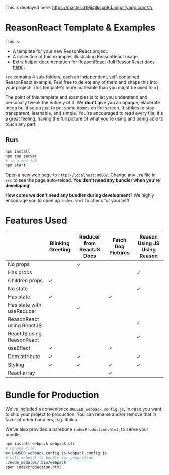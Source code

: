 This is deployed here: https://master.d19jj4jlkcxp8d.amplifyapp.com/#/



# ReasonReact Template & Examples

This is:
- A template for your new ReasonReact project.
- A collection of thin examples illustrating ReasonReact usage.
- Extra helper documentation for ReasonReact (full ReasonReact docs [here](https://reasonml.github.io/reason-react/)).

`src` contains 4 sub-folders, each an independent, self-contained ReasonReact example. Feel free to delete any of them and shape this into your project! This template's more malleable than you might be used to =).

The point of this template and examples is to let you understand and personally tweak the entirely of it. We **don't** give you an opaque, elaborate mega build setup just to put some boxes on the screen. It strikes to stay transparent, learnable, and simple. You're encouraged to read every file; it's a great feeling, having the full picture of what you're using and being able to touch any part.

## Run

```sh
npm install
npm run server
# in a new tab
npm start
```

Open a new web page to `http://localhost:8000/`. Change any `.re` file in `src` to see the page auto-reload. **You don't need any bundler when you're developing**!

**How come we don't need any bundler during development**? We highly encourage you to open up `index.html` to check for yourself!

# Features Used

|                           | Blinking Greeting | Reducer from ReactJS Docs | Fetch Dog Pictures | Reason Using JS Using Reason |
|---------------------------|------------------|----------------------------|--------------------|------------------------------|
| No props                  |                  | ✓                          |                    |                             |
| Has props                 |                  |                            |                    | ✓                           |
| Children props            | ✓                |                            |                    |                             |
| No state                  |                  |                            |                    | ✓                           |
| Has state                 | ✓                |                            |  ✓                 |                             |
| Has state with useReducer |                  | ✓                          |                    |                             |
| ReasonReact using ReactJS |                  |                            |                    | ✓                           |
| ReactJS using ReasonReact |                  |                            |                    | ✓                           |
| useEffect                 | ✓                |                            |  ✓                |                             |
| Dom attribute             | ✓                | ✓                          |                   | ✓                           |
| Styling                   | ✓                | ✓                          |  ✓                | ✓                           |
| React.array               |                  |                            |  ✓                 |                             |

# Bundle for Production

We've included a convenience `UNUSED_webpack.config.js`, in case you want to ship your project to production. You can rename and/or remove that in favor of other bundlers, e.g. Rollup.

We've also provided a barebone `indexProduction.html`, to serve your bundle.

```sh
npm install webpack webpack-cli
# rename file
mv UNUSED_webpack.config.js webpack.config.js
# call webpack to bundle for production
./node_modules/.bin/webpack
open indexProduction.html
```
